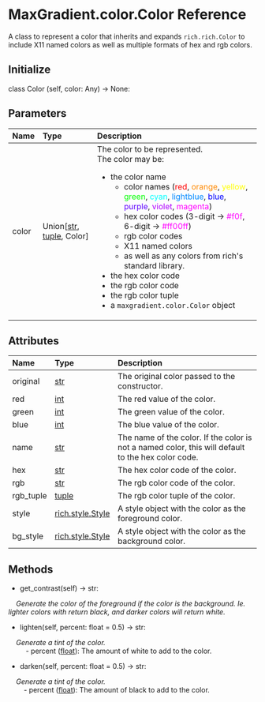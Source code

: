# MaxGradient.color.Color Reference

A class to represent a color that inherits and expands `rich.rich.Color`
to include X11 named colors as well as multiple formats of hex and rgb colors.

## Initialize

<div class="class-init">
    <span class="class">class </span><span class="white-mono">Color</span> <span class="pink-brac">(</span><span class="self">self</span><span class="punc">, </span><span class="attr">color</span><span class="punc">: </span><span class="class">Any</span><span class="pink-brac">) -> </span><span class="none">None</span><span class="punc">: </span><br>
</div>

## Parameters

| Name  | Type | Description                  |
| :---- | :--- | :--------------------------- |
| color | Union[[str](https://docs.python.org/3/library/stdtypes.html#str), [tuple](https://docs.python.org/3/library/stdtypes.html#tuple), Color]  | The color to be represented.<br>The color may be:<ul><li>the color name<ul><li>color names (<span style="color:#ff0000">red</span>, <span style="color:#ff8800;">orange</span>, <span style="color:#ffff00;">yellow</span>, <span style="color:#0f0;">green</span>, <span style="color:#0ff;">cyan</span>, <span style="color: #08f;">lightblue</span>, <span style="color:#00f;">blue</span>, <span style="color:#5f00ff;">purple</span>, <span style="color:#af00ff;">violet</span>, <span style="color:#f0f;">magenta</span>)</li><li>hex color codes (3-digit -> <span style="color:#f0f;">#f0f</span>, 6-digit -> <span style="color:#f0f;">#ff00ff</span>)</li><li>rgb color codes</li><li>X11 named colors</li><li>as well as any colors from rich's standard library.</li></ul></li><li>the hex color code</li><li>the rgb color code</li><li>the rgb color tuple</li><li>a `maxgradient.color.Color` object</li>|

## Attributes

| Name | Type | Description |
| :--- | :--- | :---------- |
| original | [str](https://docs.python.org/3/library/stdtypes.html#str) | The original color passed to the constructor. |
| red | [int](https://docs.python.org/3/library/functions.html#int) | The red value of the color. |
| green | [int](https://docs.python.org/3/library/functions.html#int) | The green value of the color. |
| blue | [int](https://docs.python.org/3/library/functions.html#int) | The blue value of the color. |
| name | [str](https://docs.python.org/3/library/stdtypes.html#str) | The name of the color. If the color is not a named color, this will default to the hex color code. |
| hex | [str](https://docs.python.org/3/library/stdtypes.html#str) | The hex color code of the color. |
| rgb |  [str](https://docs.python.org/3/library/stdtypes.html#str) | The rgb color code of the color. |
| rgb_tuple | [tuple](https://docs.python.org/3/library/stdtypes.html#tuple) | The rgb color tuple of the color. |
| style | [rich.style.Style](https://rich.readthedocs.io/en/latest/style.html#style-class) | A style object with the color as the foreground color. |
| bg_style | [rich.style.Style](https://rich.readthedocs.io/en/latest/style.html#style-class) | A style object with the color as the background color. |

## Methods

- <span class="classmethod">get_contrast</span><span class="white-mono">(</span><span class="self">self</span><span class="white-mono">) -> <span class="attr">str</span><span class="punc">:</span>

&nbsp;&nbsp;&nbsp;&nbsp;<em>Generate the color of the foreground if the color is the background. Ie. lighter colors with return black, and darker colors will return white.</em>

- <span class="classmethod">lighten</span><span class="white-mono">(</span><span class="self">self</span><span class="punc">, </span><span class="attr">percent</span><span class="white-mono">: </span><span class="class">float</span><span class="white-mono"> = </span><span class="basic-type">0.5</span><span class="white-mono">) -> </span><span class="attr">str</span><span class="punc">:</span>

&nbsp;&nbsp;&nbsp;&nbsp;<em>Generate a tint of the color.</em>
   <br>&nbsp;&nbsp;&nbsp;&nbsp;&nbsp;&nbsp;&nbsp;&nbsp; - percent (<a href="https://docs.python.org/3/library/functions.html#float" alt="float">float</a>): The amount of white to add to the color.</li>
</ul>

- <span class="classmethod">darken</span><span class="white-mono">(</span><span class="self">self</span><span class="punc">, </span><span class="attr">percent</span><span class="white-mono">: </span><span class="class">float</span><span class="white-mono"> = </span><span class="basic-type">0.5</span><span class="white-mono">) -> </span><span class="attr">str</span><span class="punc">:</span>

&nbsp;&nbsp;&nbsp;&nbsp;<em>Generate a tint of the color.</em><br>
&nbsp;&nbsp;&nbsp;&nbsp;&nbsp;&nbsp;&nbsp;&nbsp;- percent (<a href="https://docs.python.org/3/library/functions.html#float" alt="float">float</a>): The amount of black to add to the color.</li>
</ul>
